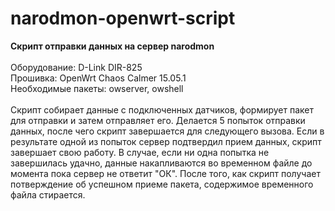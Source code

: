 # narodmon-openwrt-script
<b>Скрипт отправки данных на сервер narodmon</b><br/>
<br/>
Оборудование: D-Link DIR-825<br/>
Прошивка: OpenWrt Chaos Calmer 15.05.1<br/>
Необходимые пакеты: owserver, owshell<br/>
<br/>
Скрипт собирает данные с подключенных датчиков, формирует пакет для отправки и затем отправляет его. Делается 5 попыток отправки данных, после чего скрипт завершается для следующего вызова. Если в результате одной из попыток сервер подтвердил прием данных, скрипт завершает свою работу. В случае, если ни одна попытка не завершилась удачно, данные накапливаются во временном файле до момента пока сервер не ответит "ОК". После того, как скрипт получает потверждение об успешном приеме пакета, содержимое временного файла стирается.
